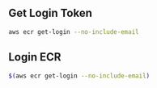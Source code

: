 ## Get Login Token

```sh
aws ecr get-login --no-include-email
```

## Login ECR 
```sh
$(aws ecr get-login --no-include-email)
```
